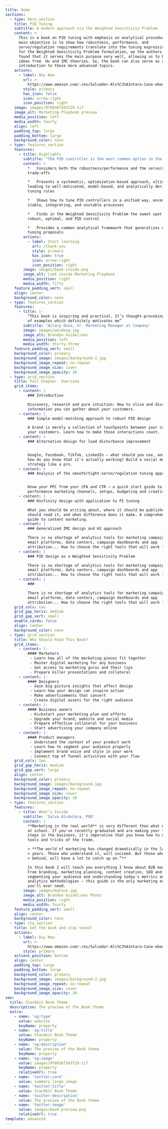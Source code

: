 ```yaml
---
title: Home
sections:
  - type: hero_section
    title: PID Tuning
    subtitle: A modern approach via the Weighted Sensitivity Problem
    content: >
      This is a book on PID tuning with emphasis on analytical procedures. The
      main objective is to show how robustness, performance, and
      servo/regulation requirements translate into the tuning expressions. As
      for the Weighted Sensitivity Problem formulation, we the authors have
      found that it serves the main purpose very well, allowing us to blend
      ideas from  H∞ and IMC theories. So, the book can also serve as an
      introduction to these more advanced topics.
    actions:
      - label: Buy Now
        url: >-
          https://www.amazon.com/-/es/Salvador-Alc%C3%A1ntara-Cano-ebook/dp/B08NCNRBKG/ref=sr_1_1?__mk_es_US=%C3%85M%C3%85%C5%BD%C3%95%C3%91&dchild=1&keywords=pid+tuning+alc%C3%A1ntara&qid=1614573662&sr=8-1
        style: primary
        has_icon: false
        icon: arrow-right
        icon_position: right
    image: images/9780367343729.tif
    image_alt: Marketing Playbook preview
    media_position: left
    media_width: fourty
    align: left
    padding_top: large
    padding_bottom: large
    background_color: none
  - type: features_section
    features:
      - title: Highlights
        subtitle: "The PID controller is the most common option in the realm of control applications and is dominant in the process control industry. Among the related analytical methods, Internal Model Control (IMC) has gained remarkable industrial acceptance due to its robust nature and good set-point responses. However, the traditional application of IMC results in poor load disturbance rejection for lag-dominant and integrating plants. This book presents an IMC-like design method which avoids this common pitfall and is devised to work well for plants of modest complexity, for which analytical PID tuning is plausible. For simplicity, the design only focuses on the closed-loop sensitivity function, including formulations for the H∞\_and H2\_norms. Aimed at graduate students and researchers in control engineering, this book:"
        content: >
          *   Considers both the robustness/performance and the servo/regulation
          trade-offs

          *   Presents a systematic, optimization-based approach, ultimately
          leading to well-motivated, model-based, and analytically derived
          tuning rules

          *   Shows how to tune PID controllers in a unified way, encompassing
          stable, integrating, and unstable processes

          *   Finds in the Weighted Sensitivity Problem the sweet spot of
          robust, optimal, and PID control

          *   Provides a common analytical framework that generalizes existing
          tuning proposals
        actions:
          - label: Start learning
            url: /thank-you
            style: primary
            has_icon: true
            icon: arrow-right
            icon_position: right
        image: images/book-inside.png
        image_alt: Look inside Marketing Playbook
        media_position: right
        media_width: fifty
    feature_padding_vert: small
    align: center
    background_color: none
  - type: features_section
    features:
      - title: |-
          “This book is inspiring and practical. It’s thought-provoking and full
          of examples which definitely motivates me”
        subtitle: 'Hilary Ouse, Sr. Marketing Manager at Company'
        image: images/weidong.jpg
        image_alt: Brandon Guidelines
        media_position: left
        media_width: thirty-three
    feature_padding_vert: small
    background_color: primary
    background_image: images/background-2.jpg
    background_image_repeat: no-repeat
    background_image_size: cover
    background_image_opacity: 10
  - type: grid_section
    title: Full Chapter  Overview
    grid_items:
      - content: |
          ### Introduction

          Discovery, research and pure intuition: How to slice and dice all the
          information you can gather about your customers.
      - content: |
          ### Simple model-matching approach to robust PID design

          A brand is merely a collection of touchpoints between your company and
          your customers. Learn how to make those interactions count.
      - content: >
          ### Alternative design for load disturbance improvement


          Google, Facebook, TikTok, LinkedIn — what should you use, and how? And
          how do you know that it's actually working? Build a social media
          strategy like a pro.
      - content: >
          ### Analysis of the smooth/tight-servo/regulation tuning approaches


          Know your PPC from your CPA and CTR — a quick start guide to
          performance marketing channels, setups, budgeting and creative.
      - content: |
          ### Hinfinity design with application to PI tuning

          What you should be writing about, where it should be published, who
          should read it, and what difference does it make. A comprehensive
          guide to content marketing.
      - content: |
          ### Generalized IMC design and H2 approach

          There is no shortage of analytics tools for marketing campaigns —
          email platforms, data centers, campaign dashboards and app
          attribution... How to choose the right tools that will work for you.
      - content: |
          ### PID design as a Weighted Sensitivity Problem

          There is no shortage of analytics tools for marketing campaigns —
          email platforms, data centers, campaign dashboards and app
          attribution... How to choose the right tools that will work for you.
      - content: |
          ### 

          There is no shortage of analytics tools for marketing campaigns —
          email platforms, data centers, campaign dashboards and app
          attribution... How to choose the right tools that will work for you.
    grid_cols: two
    grid_gap_horiz: medium
    grid_gap_vert: small
    enable_cards: false
    align: center
    background_color: none
  - type: grid_section
    title: Who Should Read This Book?
    grid_items:
      - content: |-
          #### Marketers
           - Learn how all of the marketing pieces fit together
           - Master digital marketing for any business
           - Get access to marketing gurus and their tips
           - Prepare killer presentations and collateral
      - content: |-
          #### Designers
           - Gain big picture insights that affect design
           - Learn how your design can inspire action
           - Make advertisements that convert
           - Create digital assets for the right audience
      - content: |-
          #### Business owners
           - Kickstart your marketing plan and efforts
           - Upgrade your brand, website and social media
           - Prepare effective collateral for your business
           - Start advertising your company online
      - content: |-
          #### Product managers
           - Understand the context of your product work
           - Learn how to segment your audience properly
           - Implement brand voice and style in your work
           - Connect top of funnel activities with your flow
    grid_cols: two
    grid_gap_horiz: medium
    grid_gap_vert: large
    align: center
    background_color: primary
    background_image: images/background.jpg
    background_image_repeat: no-repeat
    background_image_size: cover
    background_image_opacity: 10
  - type: features_section
    features:
      - title: What’s Inside
        subtitle: 'Salva Alcántara, PhD'
        content: |
          **Marketing in the real world** is very different than what we learn
          at school. If you've recently graduated and are making your first
          steps in the business, it's imperative that you know how to use the
          tools and tricks of the trade.

          > **The world of marketing has changed dramatically in the last 10
          > years. Those who understand it, will succeed. But those who stay
          > behind, will have a lot to catch up on.”**

          In this book I will teach you everything I know about B2B marketing.
          From branding, marketing planning, content creation, SEO and PPC, to
          segmenting your audience and understanding today's metrics and
          analytics methodologies — this guide is the only marketing education
          you'll ever need.
        image: images/myFace.jpg
        image_alt: Brandon Guidelines Photo
        media_position: right
        media_width: fourty
    feature_padding_vert: small
    align: center
    background_color: none
  - type: cta_section
    title: Get the book and stay tuned!
    actions:
      - label: Buy Now
        url: >-
          https://www.amazon.com/-/es/Salvador-Alc%C3%A1ntara-Cano-ebook/dp/B08NCNRBKG/ref=sr_1_1?__mk_es_US=%C3%85M%C3%85%C5%BD%C3%95%C3%91&dchild=1&keywords=pid+tuning+alc%C3%A1ntara&qid=1614573662&sr=8-1
        style: primary
    actions_position: bottom
    align: center
    padding_top: large
    padding_bottom: large
    background_color: primary
    background_image: images/background-2.jpg
    background_image_repeat: no-repeat
    background_image_size: cover
    background_image_opacity: 10
seo:
  title: Stackbit Book Theme
  description: The preview of the Book theme
  extra:
    - name: 'og:type'
      value: website
      keyName: property
    - name: 'og:title'
      value: Stackbit Book Theme
      keyName: property
    - name: 'og:description'
      value: The preview of the Book theme
      keyName: property
    - name: 'og:image'
      value: images/9780367343729.tif
      keyName: property
      relativeUrl: true
    - name: 'twitter:card'
      value: summary_large_image
    - name: 'twitter:title'
      value: Stackbit Book Theme
    - name: 'twitter:description'
      value: The preview of the Book theme
    - name: 'twitter:image'
      value: images/book-preview.png
      relativeUrl: true
template: advanced
---
```

